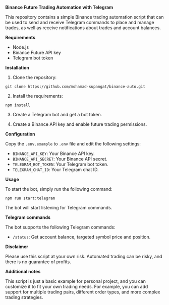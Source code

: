 **Binance Future Trading Automation with Telegram**

This repository contains a simple Binance trading automation script that can be used to send and receive Telegram commands to place and manage trades, as well as receive notifications about trades and account balances.

**Requirements**

* Node.js
* Binance Future API key
* Telegram bot token

**Installation**

1. Clone the repository:

```
git clone https://github.com/mohamad-supangat/binance-auto.git
```

2. Install the requirements:

```
npm install
```

3. Create a Telegram bot and get a bot token.

4. Create a Binance API key and enable future trading permissions.

**Configuration**

Copy the `.env.example` to `.env` file and edit the following settings:

* `BINANCE_API_KEY`: Your Binance API key.
* `BINANCE_API_SECRET`: Your Binance API secret.
* `TELEGRAM_BOT_TOKEN`: Your Telegram bot token.
* `TELEGRAM_CHAT_ID`: Your Telegram chat ID.

**Usage**

To start the bot, simply run the following command:

```
npm run start:telegram
```

The bot will start listening for Telegram commands.

**Telegram commands**

The bot supports the following Telegram commands:

* `/status`:  Get account balance, targeted symbol price and position.

**Disclaimer**

Please use this script at your own risk. Automated trading can be risky, and there is no guarantee of profits.

**Additional notes**

This script is just a basic example for personal project, and you can customize it to fit your own trading needs. For example, you can add support for multiple trading pairs, different order types, and more complex trading strategies.

